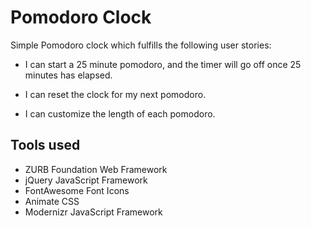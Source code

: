 # Pomodoro Clock

Simple Pomodoro clock which fulfills the following user stories:

+ I can start a 25 minute pomodoro, and the timer will go off once 25 minutes has elapsed.

+ I can reset the clock for my next pomodoro.

+ I can customize the length of each pomodoro.

## Tools used

+ ZURB Foundation Web Framework
+ jQuery JavaScript Framework
+ FontAwesome Font Icons
+ Animate CSS
+ Modernizr JavaScript Framework

